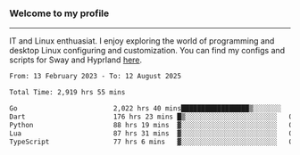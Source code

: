 ### Welcome to my profile

---

IT and Linux enthuasiat. I enjoy exploring the world of programming and desktop Linux configuring and customization. You can find my configs and scripts for Sway and Hyprland [here](https://github.com/uroborosq/mess-of-linux-configurations).

<!-- <div display="block">
 	<img align="left" width="48%" alt="isocalendar" src=".github/metrics/isocalendar_metrics.svg" />
	<img align="center" width="48%" alt="contributions" src=".github/metrics/contributions_metrics.svg" />
	<img align="center" alt="languages" src=".github/metrics/languages_metrics.svg" />
</div> -->

<!-- ![](https://komarev.com/ghpvc/?username=uroborosq&color=success&style=flat-square) -->
<!-- [](https://img.shields.io/github/last-commit/uroborosq/uroborosq?label=Profile%20updated&style=flat-square) -->

<!--START_SECTION:waka-->

```txt
From: 13 February 2023 - To: 12 August 2025

Total Time: 2,919 hrs 55 mins

Go                        2,022 hrs 40 mins█████████████████▒░░░░░░░   68.67 %
Dart                      176 hrs 23 mins █▒░░░░░░░░░░░░░░░░░░░░░░░   05.99 %
Python                    88 hrs 19 mins  ▓░░░░░░░░░░░░░░░░░░░░░░░░   03.00 %
Lua                       87 hrs 31 mins  ▓░░░░░░░░░░░░░░░░░░░░░░░░   02.97 %
TypeScript                77 hrs 6 mins   ▓░░░░░░░░░░░░░░░░░░░░░░░░   02.62 %
```

<!--END_SECTION:waka-->
